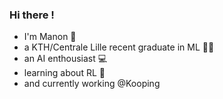 ### Hi there !

- I'm Manon :wave:
- a KTH/Centrale Lille recent graduate in ML :woman_student:
- an AI enthousiast :computer:
- learning about RL :space_invader:
- and currently working @Kooping

<!--
<a href="https://www.linkedin.com/in/manon-deprette-516773150/"><img src="https://img.shields.io/badge/LinkedIn--_.svg?style=social&logo=linkedin" alt="LinkedIn"></a>

**Azilyss/Azilyss** is a ✨ _special_ ✨ repository because its `README.md` (this file) appears on your GitHub profile.

Here are some ideas to get you started:

- 🔭 I’m currently working on ...
- 🌱 I’m currently learning ...
- 👯 I’m looking to collaborate on ...
- 🤔 I’m looking for help with ...
- 💬 Ask me about ...
- 📫 How to reach me: ...
- 😄 Pronouns: ...
- ⚡ Fun fact: ...
-->

